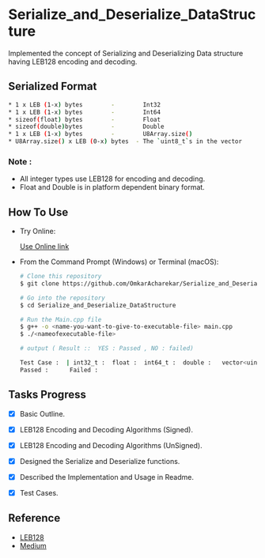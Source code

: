 # Serialize_and_Deserialize_DataStructure
Implemented the concept of Serializing and Deserializing Data structure having LEB128 encoding and decoding.


## Serialized Format

  
```bash
* 1 x LEB (1-x) bytes        -        Int32
* 1 x LEB (1-x) bytes        -        Int64
* sizeof(float) bytes        -        Float
* sizeof(double)bytes        -        Double
* 1 x LEB (1-x) bytes        -        U8Array.size()
* U8Array.size() x LEB (0-x) bytes  - The `uint8_t`s in the vector
```
### Note :  

* All integer types use LEB128 for encoding and decoding.
* Float and Double is in platform dependent binary format.


## How To Use 

 * Try Online:
  
    [ Use Online link](https://onlinegdb.com/De5HV8GHT)

* From the Command Prompt (Windows) or Terminal (macOS):

  ```bash
  # Clone this repository
  $ git clone https://github.com/OmkarAcharekar/Serialize_and_Deserialize_DataStructure.git

  # Go into the repository
  $ cd Serialize_and_Deserialize_DataStructure

  # Run the Main.cpp file
  $ g++ -o <name-you-want-to-give-to-executable-file> main.cpp
  $ ./<nameofexecutable-file>

  # output ( Result ::  YES : Passed , NO : failed) 
  
  Test Case :  | int32_t :  float :  int64_t :  double :   vector<uint8_t> :{  }| Result : Is D1 and D2 equal? :   
  Passed :      Failed : 

  ```



## Tasks Progress

- [x] Basic Outline.
- [x] LEB128 Encoding and Decoding Algorithms (Signed).
- [x] LEB128 Encoding and Decoding Algorithms (UnSigned).
- [x] Designed the Serialize and Deserialize functions.
- [x] Described the Implementation and Usage in Readme.
- [x] Test Cases.



## Reference

* [LEB128](https://en.wikipedia.org/wiki/LEB128)
* [Medium](https://basicdrift.com/explore-encoding-base-128-varints-41665a0dca36)




